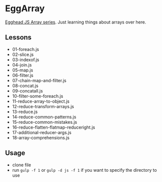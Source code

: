# EggArray

[Egghead JS Array series](https://egghead.io/playlists/learn-javascript-arrays-in-depth-dbe40331). Just learning things about arrays over here.

## Lessons

- 01-foreach.js
- 02-slice.js
- 03-indexof.js
- 04-join.js
- 05-map.js
- 06-filter.js
- 07-chain-map-and-filter.js
- 08-concat.js
- 09-concatall.js
- 10-filter-some-foreach.js
- 11-reduce-array-to-object.js
- 12-reduce-transform-arrays.js
- 13-reduce.js
- 14-reduce-common-patterns.js
- 15-reduce-common-mistakes.js
- 16-reduce-flatten-flatmap-reduceright.js
- 17-additional-reducer-args.js
- 18-array-comprehensions.js


## Usage
- clone file
- run `gulp -f 1` or `gulp -d js -f 1` if you want to specify the directory to use
